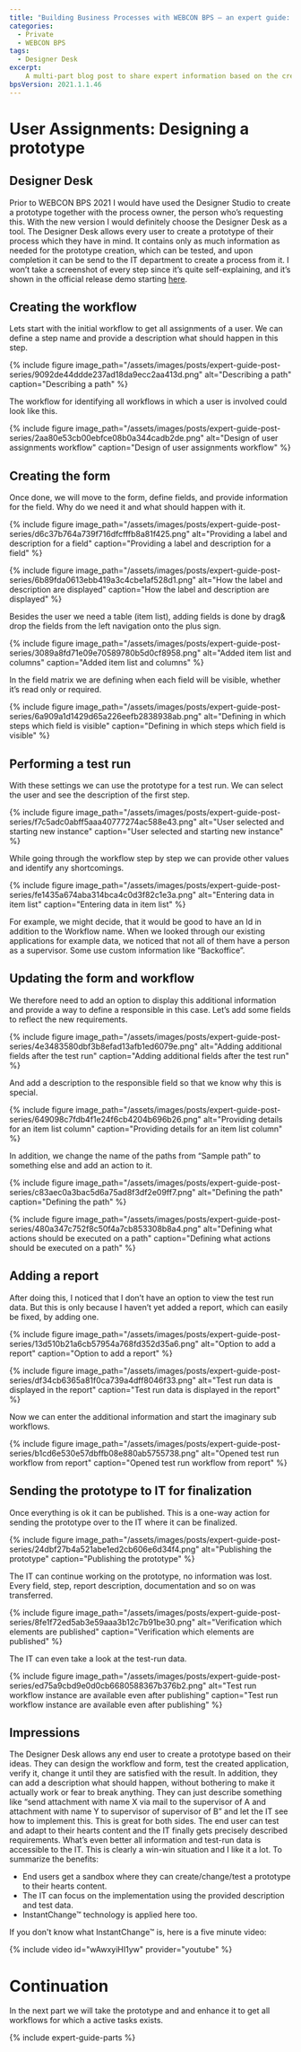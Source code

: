 ```yaml
---
title: "Building Business Processes with WEBCON BPS – an expert guide: Part 2 - Prototype implementation via Designer Desk"
categories:
  - Private
  - WEBCON BPS
tags:
  - Designer Desk 
excerpt:
    A multi-part blog post to share expert information based on the creation of a business process.
bpsVersion: 2021.1.1.46    
---
```


# User Assignments: Designing a prototype

## Designer Desk

Prior to WEBCON BPS 2021 I would have used the Designer Studio to create a
prototype together with the process owner, the person who’s requesting this. With
the new version I would definitely choose the Designer Desk as a tool. The Designer Desk allows every
user to create a prototype of their process which they have in mind. It contains
only as much  information as needed for the prototype creation, which can be
tested, and upon completion it can be send to the IT department to create a
process from it. I won’t take a screenshot of every step since it’s quite self-explaining, 
and it’s shown in the official release demo starting
[here](https://youtu.be/K9zX5YCqE_M?t=198).

## Creating the workflow

Lets start with the initial workflow to get all assignments of a user. We can
define a step name and provide a description what should happen in this step.

{% include figure
image_path="/assets/images/posts/expert-guide-post-series/9092de44ddde237ad18da9ecc2aa413d.png"
alt="Describing a path" caption="Describing a path" %}

The workflow for identifying all workflows in which a user is involved could
look like this.

{% include figure
image_path="/assets/images/posts/expert-guide-post-series/2aa80e53cb00ebfce08b0a344cadb2de.png"
alt="Design of user assignments workflow" caption="Design of user assignments
workflow" %}

## Creating the form

Once done, we will move to the form, define fields, and provide information for
the field. Why do we need it and what should happen with it.

{% include figure
image_path="/assets/images/posts/expert-guide-post-series/d6c37b764a739f716dfcfffb8a81f425.png"
alt="Providing a label and description for a field" caption="Providing a label
and description for a field" %}

{% include figure
image_path="/assets/images/posts/expert-guide-post-series/6b89fda0613ebb419a3c4cbe1af528d1.png"
alt="How the label and description are displayed" caption="How the label and
description are displayed" %}

Besides the user we need a table (item list), adding fields is done by drag&
drop the fields from the left navigation onto the plus sign.

{% include figure
image_path="/assets/images/posts/expert-guide-post-series/3089a8fd71e09e70589780b5d0cf8958.png"
alt="Added item list and columns" caption="Added item list and columns" %}

In the field matrix we are defining when each field will be visible, whether
it’s read only or required.

{% include figure
image_path="/assets/images/posts/expert-guide-post-series/6a909a1d1429d65a226eefb2838938ab.png"
alt="Defining in which steps which field is visible" caption="Defining in which
steps which field is visible" %}

## Performing a test run

With these settings we can use the prototype for a test run. We can select the
user and see the description of the first step.

{% include figure
image_path="/assets/images/posts/expert-guide-post-series/f7c5adc0abff5aaa40777274ac588e43.png"
alt="User selected and starting new instance" caption="User selected and
starting new instance" %}

While going through the workflow step by step we can provide other values and identify any
shortcomings.

{% include figure
image_path="/assets/images/posts/expert-guide-post-series/fe1435a674aba314bca4c0d3f82c1e3a.png"
alt="Entering data in item list" caption="Entering data in item list" %}

For example, we might decide, that it would be good to have an Id in addition to the Workflow name.
When we looked through our existing applications for example data, we noticed that not all
of them have a person as a supervisor. Some use custom information like “Backoffice”.

## Updating the form and workflow

We therefore need to add an option to display this additional information and provide a way
to define a responsible in this case. Let’s add some fields to reflect the new
requirements.

{% include figure
image_path="/assets/images/posts/expert-guide-post-series/4e3483580dbf3b8efad13afb1ed6079e.png"
alt="Adding additional fields after the test run" caption="Adding additional
fields after the test run" %}

And add a description to the responsible field so that we know why this is
special.

{% include figure
image_path="/assets/images/posts/expert-guide-post-series/649098c7fdb4f1e24f6cb4204b696b26.png"
alt="Providing details for an item list column" caption="Providing details for
an item list column" %}

In addition, we change the name of the paths from “Sample path” to something
else and add an action to it.

{% include figure
image_path="/assets/images/posts/expert-guide-post-series/c83aec0a3bac5d6a75ad8f3df2e09ff7.png"
alt="Defining the path" caption="Defining the path" %}

{% include figure
image_path="/assets/images/posts/expert-guide-post-series/480a347c752f8c50f4a7cb853308b8a4.png"
alt="Defining what actions should be executed on a path" caption="Defining what
actions should be executed on a path" %}

## Adding a report

After doing this, I noticed that I don’t have an option to view the test run
data. But this is only because I haven’t yet added a report, which can easily be
fixed, by adding one.

{% include figure
image_path="/assets/images/posts/expert-guide-post-series/13d510b21a6cb57954a768fd352d35a6.png"
alt="Option to add a report" caption="Option to add a report" %}

{% include figure
image_path="/assets/images/posts/expert-guide-post-series/df34cb6365a81f0ca739a4dff8046f33.png"
alt="Test run data is displayed in the report" caption="Test run data is
displayed in the report" %}

Now we can enter the additional information and start the imaginary sub
workflows.

{% include figure
image_path="/assets/images/posts/expert-guide-post-series/b1cd6e530e57dbffb08e880ab5755738.png"
alt="Opened test run workflow from report" caption="Opened test run workflow
from report" %}

## Sending the prototype to IT for finalization

Once everything is ok it can be published. This is a one-way action for sending
the prototype over to the IT where it can be finalized.

{% include figure
image_path="/assets/images/posts/expert-guide-post-series/24dbf27b4a521abe1ed2cb606e6d34f4.png"
alt="Publishing the prototype" caption="Publishing the prototype" %}

The IT can continue working on the prototype, no information was lost. Every
field, step, report description, documentation and so on was transferred.

{% include figure
image_path="/assets/images/posts/expert-guide-post-series/8fe1f72ed5ab3e59aaa3b12c7b91be30.png"
alt="Verification which elements are published" caption="Verification which
elements are published" %}

The IT can even take a look at the test-run data.

{% include figure
image_path="/assets/images/posts/expert-guide-post-series/ed75a9cbd9e0d0cb6680588367b376b2.png"
alt="Test run workflow instance are available even after publishing"
caption="Test run workflow instance are available even after publishing" %}

## Impressions

The Designer Desk allows any end user to create a prototype based on their ideas.
They can design the workflow and form, test the created application, verify it, change it
until they are satisfied with the result. In addition, they can add a description what should
happen, without bothering to make it actually work or fear to break anything.
They can just describe something like “send attachment with name X via mail to
the supervisor of A and attachment with name Y to supervisor of supervisor of B”
and let the IT see how to implement this. This is great for both sides. The end
user can test and adapt to their hearts content and the IT finally gets precisely described
requirements. What’s even better all information and test-run data is
accessible to the IT. This is clearly a win-win situation and I like it a lot.
To summarize the benefits:

-   End users get a sandbox where they can create/change/test a prototype to
    their hearts content.
-   The IT can focus on the implementation using the provided description and
    test data.
-   InstantChange™ technology is applied here too.

If you don't know what InstantChange™ is, here is a five minute video:

{% include video id="wAwxyiHI1yw" provider="youtube" %}

# Continuation

In the next part we will take the prototype and and enhance it to get all workflows
for which a active tasks exists.

{% include expert-guide-parts %}